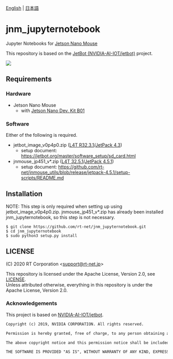 [English](README.en.md) | [日本語](README.md)

# jnm_jupyternotebook

Jupyter Notebooks for [Jetson Nano Mouse](https://rt-net.jp/products/jetson-nano-mouse)

This repository is based on the [JetBot (NVIDIA-AI-IOT/jetbot)](https://github.com/NVIDIA-AI-IOT/jetbot) project.

![](https://rt-net.github.io/images/jetson-nano-mouse/jnm_jupyternotebook_sample.png)

## Requirements

### Hardware

* Jetson Nano Mouse
    * with [Jetson Nano Dev. Kit B01](https://ryoyo-gpu.jp/products/jetson/nano2/)

### Software

Either of the following is required.

* jetbot_image_v0p4p0.zip ([L4T R32.3.1](https://developer.nvidia.com/l4t-3231-archive)/[JetPack 4.3](https://developer.nvidia.com/jetpack-33-archive))
    * setup document: https://jetbot.org/master/software_setup/sd_card.html
* jnmouse_jp451_v*.zip ([L4T 32.5.1](https://developer.nvidia.com/embedded/linux-tegra-r3251)/[JetPack 4.5.1](https://developer.nvidia.com/jetpack-sdk-451-archive))
    * setup document: https://github.com/rt-net/jnmouse_utils/blob/release/jetpack-4.5.1/setup-scripts/README.md

## Installation

NOTE: This step is only required when setting up using jetbot_image_v0p4p0.zip. jnmouse_jp451_v*.zip has already been installed jnm_jupyternotebook, so this step is not necessary.

```
$ git clone https://github.com/rt-net/jnm_jupyternotebook.git
$ cd jnm_jupyternotebook
$ sudo python3 setup.py install
```

## LICENSE

(C) 2020 RT Corporation \<support@rt-net.jp\>

This repository is licensed under the Apache License, Version 2.0, see [LICENSE](./LICENSE).  
Unless attributed otherwise, everything in this repository is under the Apache License, Version 2.0.

### Acknowledgements

This project is based on [NVIDIA-AI-IOT/jetbot](https://github.com/NVIDIA-AI-IOT/jetbot).
```txt
Copyright (c) 2019, NVIDIA CORPORATION. All rights reserved.

Permission is hereby granted, free of charge, to any person obtaining a copy of this software and associated documentation files (the "Software"), to deal in the Software without restriction, including without limitation the rights to use, copy, modify, merge, publish, distribute, sublicense, and/or sell copies of the Software, and to permit persons to whom the Software is furnished to do so, subject to the following conditions:

The above copyright notice and this permission notice shall be included in all copies or substantial portions of the Software.

THE SOFTWARE IS PROVIDED "AS IS", WITHOUT WARRANTY OF ANY KIND, EXPRESS OR IMPLIED, INCLUDING BUT NOT LIMITED TO THE WARRANTIES OF MERCHANTABILITY, FITNESS FOR A PARTICULAR PURPOSE AND NONINFRINGEMENT. IN NO EVENT SHALL THE AUTHORS OR COPYRIGHT HOLDERS BE LIABLE FOR ANY CLAIM, DAMAGES OR OTHER LIABILITY, WHETHER IN AN ACTION OF CONTRACT, TORT OR OTHERWISE, ARISING FROM, OUT OF OR IN CONNECTION WITH THE SOFTWARE OR THE USE OR OTHER DEALINGS IN THE SOFTWARE.
```